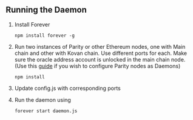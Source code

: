 ## Running the Daemon

1. Install Forever
    ```
    npm install forever -g
    ```

2. Run two instances of Parity or other Ethereum nodes, one with Main chain and other with Kovan chain. Use different ports for each. Make sure the oracle address account is unlocked in the main chain node. (Use this [guide](https://github.com/melonproject/docs/blob/master/Software%20Architecture/hosting.md) if you wish to configure Parity nodes as Daemons)
    ```
    npm install
    ```

3. Update config.js with corresponding ports

4. Run the daemon using
    ```
    forever start daemon.js
    ```
